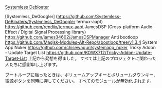 [Systemless Debloater](https://github.com/zgfg/SystemlessDebloater)

[Systemless_DeGoogler]
(https://github.com/Systemless-DeBloaters/Systemless_DeGoogler
termux-aapt)
https://github.com/rendiix/termux-aapt
JamesDSP (Cross-platform Audio Effect / Digital Signal Processing library)
https://github.com/james34602/JamesDSPManager
Anti bootloop
https://github.com/Magisk-Modules-Alt-Repo/abootloop/tree/v1.3.4
System App Nuker
https://github.com/chisewaguri/systemapp_nuker
Tricky Addon - Update Target List
https://github.com/KOWX712/Tricky-Addon-Update-Target-List
上記から発想を得ました。
すべては上記のプロジェクトに関わった人たちに感謝申し上げます。

ブートループに陥ったときは、ボリュームアップキーとボリュームダウンキー、電源ボタンを同時に押してください。
すべてのモジュールが無効化されます。
